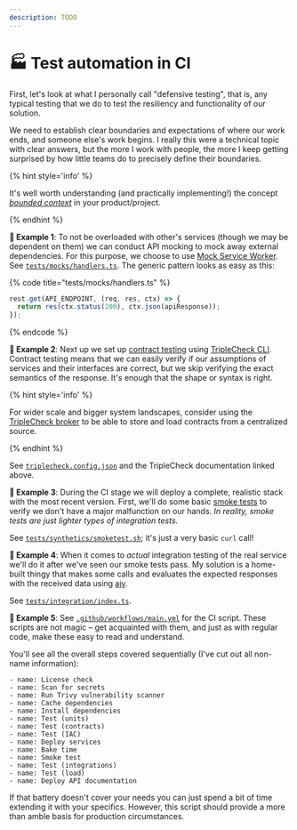 ```yaml
---
description: TODO
---
```


# 🏭 Test automation in CI

First, let's look at what I personally call "defensive testing", that is, any typical testing that we do to test the resiliency and functionality of our solution.

We need to establish clear boundaries and expectations of where our work ends, and someone else's work begins. I really this were a technical topic with clear answers, but the more I work with people, the more I keep getting surprised by how little teams do to precisely define their boundaries.

{% hint style='info' %}

It's well worth understanding (and practically implementing!) the concept [_bounded context_](https://martinfowler.com/bliki/BoundedContext.html) in your product/project.

{% endhint %}

**🎯 Example 1**: To not be overloaded with other's services (though we may be dependent on them) we can conduct API mocking to mock away external dependencies. For this purpose, we choose to use [Mock Service Worker](https://mswjs.io). See [`tests/mocks/handlers.ts`](https://github.com/mikaelvesavuori/better-apis-workshop/blob/main/tests/mocks/handlers.ts). The generic pattern looks as easy as this:

{% code title="tests/mocks/handlers.ts" %}

```typescript
rest.get(API_ENDPOINT, (req, res, ctx) => {
  return res(ctx.status(200), ctx.json(apiResponse));
});
```

{% endcode %}

**🎯 Example 2**: Next up we set up [contract testing](https://sqa.stackexchange.com/a/42064) using [TripleCheck CLI](https://github.com/mikaelvesavuori/triplecheck-cli). Contract testing means that we can easily verify if our assumptions of services and their interfaces are correct, but we skip verifying the exact semantics of the response. It's enough that the shape or syntax is right.

{% hint style='info' %}

For wider scale and bigger system landscapes, consider using the [TripleCheck broker](https://github.com/mikaelvesavuori/triplecheck-broker) to be able to store and load contracts from a centralized source.

{% endhint %}

See [`triplecheck.config.json`](https://github.com/mikaelvesavuori/better-apis-workshop/blob/main/triplecheck.config.json) and the TripleCheck documentation linked above.

**🎯 Example 3**: During the CI stage we will deploy a complete, realistic stack with the most recent version. First, we'll do some basic [smoke tests](<https://en.wikipedia.org/wiki/Smoke_testing_(software)>) to verify we don't have a major malfunction on our hands. _In reality, smoke tests are just lighter types of integration tests._

See [`tests/synthetics/smoketest.sh`](https://github.com/mikaelvesavuori/better-apis-workshop/blob/main/tests/synthetics/smoketest.sh); it's just a very basic `curl` call!

**🎯 Example 4**: When it comes to _actual_ integration testing of the real service we'll do it after we've seen our smoke tests pass. My solution is a home-built thingy that makes some calls and evaluates the expected responses with the received data using [ajv](https://ajv.js.org).

See [`tests/integration/index.ts`](https://github.com/mikaelvesavuori/better-apis-workshop/blob/main/tests/integration/index.ts).

**🎯 Example 5**: See [`.github/workflows/main.yml`](https://github.com/mikaelvesavuori/better-apis-workshop/blob/main/.github/workflows/main.yml) for the CI script. These scripts are not magic – get acquainted with them, and just as with regular code, make these easy to read and understand.

You'll see all the overall steps covered sequentially (I've cut out all non-name information):

```
- name: License check
- name: Scan for secrets
- name: Run Trivy vulnerability scanner
- name: Cache dependencies
- name: Install dependencies
- name: Test (units)
- name: Test (contracts)
- name: Test (IAC)
- name: Deploy services
- name: Bake time
- name: Smoke test
- name: Test (integrations)
- name: Test (load)
- name: Deploy API documentation
```

If that battery doesn't cover your needs you can just spend a bit of time extending it with your specifics. However, this script should provide a more than amble basis for production circumstances.
